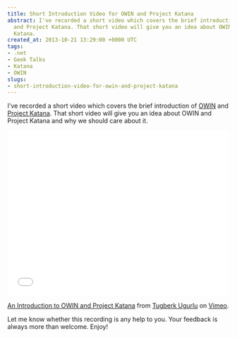 ```yaml
---
title: Short Introduction Video for OWIN and Project Katana
abstract: I've recorded a short video which covers the brief introduction of OWIN
  and Project Katana. That short video will give you an idea about OWIN and Project
  Katana.
created_at: 2013-10-21 13:29:00 +0000 UTC
tags:
- .net
- Geek Talks
- Katana
- OWIN
slugs:
- short-introduction-video-for-owin-and-project-katana
---
```


<p>I've recorded a short video which covers the brief introduction of <a href="http://www.tugberkugurlu.com/archive/getting-started-with-owin-and-the-katana-stack">OWIN</a> and <a href="http://katanaproject.codeplex.com">Project Katana</a>. That short video will give you an idea about OWIN and Project Katana and why we should care about it.</p>
<p><iframe width="500" frameborder="0" src="//player.vimeo.com/video/77401890" height="375"></iframe></p>
<p><a href="http://vimeo.com/77401890">An Introduction to OWIN and Project Katana</a> from <a href="http://vimeo.com/user6670252">Tugberk Ugurlu</a> on <a href="https://vimeo.com">Vimeo</a>.</p>
<p>Let me know whether this recording is any help to you. Your feedback is always more than welcome. Enjoy!</p>